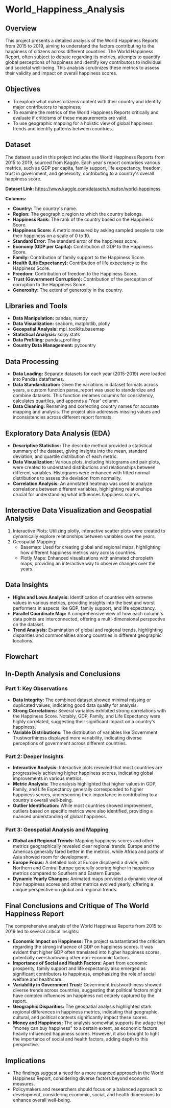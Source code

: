 # World_Happiness_Analysis

## Overview
This project presents a detailed analysis of the World Happiness Reports from 2015 to 2019, aiming to understand the factors contributing to the happiness of citizens across different countries. The World Happiness Report, often subject to debate regarding its metrics, attempts to quantify global perceptions of happiness and identify key contributors to individual and societal well-being. This analysis scrutinizes these metrics to assess their validity and impact on overall happiness scores.

## Objectives
- To explore what makes citizens content with their country and identify major contributors to happiness.
- To examine the metrics of the World Happiness Reports critically and evaluate if criticisms of these measurements are valid.
- To use geographic mapping for a holistic view of global happiness trends and identify patterns between countries.

## Dataset
The dataset used in this project includes the World Happiness Reports from 2015 to 2019, sourced from Kaggle. Each year's report comprises various metrics, such as GDP per capita, family support, life expectancy, freedom, trust in government, and generosity, contributing to a country's overall happiness score.

**Dataset Link:** https://www.kaggle.com/datasets/unsdsn/world-happiness

**Columns:**

- **Country:** The country's name.
- **Region:** The geographic region to which the country belongs.
- **Happiness Rank:** The rank of the country based on the Happiness Score.
- **Happiness Score:** A metric measured by asking sampled people to rate their happiness on a scale of 0 to 10.
- **Standard Error:** The standard error of the happiness score.
- **Economy (GDP per Capita):** Contribution of GDP to the Happiness Score.
- **Family:** Contribution of family support to the Happiness Score.
- **Health (Life Expectancy):** Contribution of life expectancy to the Happiness Score.
- **Freedom:** Contribution of freedom to the Happiness Score.
- **Trust (Government Corruption):** Contribution of the perception of corruption to the Happiness Score.
- **Generosity:** The extent of generosity in the country.

## Libraries and Tools 
- **Data Manipulation:** pandas, numpy
- **Data Visualization:** seaborn, matplotlib, plotly
- **Geospatial Analysis:** mpl_toolkits.basemap
- **Statistical Analysis:** scipy.stats
- **Data Profiling:** pandas_profiling
- **Country Data Management:** pycountry

## Data Processing
- **Data Loading:** Separate datasets for each year (2015-2019) were loaded into Pandas dataframes.
- **Data Standardization:** Given the variations in dataset formats across years, a custom function parse_report was used to standardize and combine datasets. This function renames columns for consistency, calculates quartiles, and appends a 'Year' column.
- **Data Cleaning:** Renaming and correcting country names for accurate mapping and analysis. The project also addresses missing values and inconsistencies across different report formats.

## Exploratory Data Analysis (EDA)
- **Descriptive Statistics:** The describe method provided a statistical summary of the dataset, giving insights into the mean, standard deviation, and quartile distribution of each metric.
- **Data Visualization:** Various plots, including histograms and pair plots, were created to understand distributions and relationships between different variables. Histograms were enhanced with fitted normal distributions to assess the deviation from normality.
- **Correlation Analysis:** An annotated heatmap was used to analyze correlations between different variables, highlighting relationships crucial for understanding what influences happiness scores.

## Interactive Data Visualization and Geospatial Analysis
1. Interactive Plots: Utilizing plotly, interactive scatter plots were created to dynamically explore relationships between variables over the years.
2. Geospatial Mapping:
   - Basemap: Used for creating global and regional maps, highlighting how different happiness metrics vary across countries.
   - Plotly Maps: Enhanced visualizations with animated choropleth maps, providing an interactive way to observe changes over the years.

## Data Insights
- **Highs and Lows Analysis:** Identification of countries with extreme values in various metrics, providing insights into the best and worst performers in aspects like GDP, family support, and life expectancy.
- **Parallel Coordinate Map:** A comprehensive view of how each column's data points are interconnected, offering a multi-dimensional perspective on the dataset.
- **Trend Analysis:** Examination of global and regional trends, highlighting disparities and commonalities among countries in different geographic locations.

## Flowchart


## In-Depth Analysis and Conclusions

### Part 1: Key Observations
- **Data Integrity:** The combined dataset showed minimal missing or duplicated values, indicating good data quality for analysis.
- **Strong Correlations:** Several variables exhibited strong correlations with the Happiness Score. Notably, GDP, Family, and Life Expectancy were highly correlated, suggesting their significant impact on a country's happiness.
- **Variable Distributions:** The distribution of variables like Government Trustworthiness displayed more variability, indicating diverse perceptions of government across different countries.

### Part 2: Deeper Insights
- **Interactive Analysis:** Interactive plots revealed that most countries are progressively achieving higher happiness scores, indicating global improvements in various metrics.
- **Metric Analysis:** The analysis highlighted that higher values in GDP, Family, and Life Expectancy generally corresponded to higher happiness scores, underscoring their importance in contributing to a country's overall well-being.
- **Outlier Identification:** While most countries showed improvement, outliers based on specific metrics were also identified, providing a nuanced understanding of global happiness.

### Part 3: Geospatial Analysis and Mapping
- **Global and Regional Trends:** Mapping happiness scores and other metrics geographically revealed clear regional trends. Europe and the Americas generally fared better in the metrics, while Africa and parts of Asia showed room for development.
- **Europe Focus:** A detailed look at Europe displayed a divide, with Northern and Central Europe generally scoring higher in happiness metrics compared to Southern and Eastern Europe.
- **Dynamic Yearly Changes:** Animated maps provided a dynamic view of how happiness scores and other metrics evolved yearly, offering a unique perspective on global and regional trends.

## Final Conclusions and Critique of The World Happiness Report
The comprehensive analysis of the World Happiness Reports from 2015 to 2019 led to several critical insights:

- **Economic Impact on Happiness:** The project substantiated the criticism regarding the strong influence of GDP on happiness scores. It was evident that higher GDP often translated into higher happiness scores, potentially overshadowing other non-economic factors.
- **Importance of Social and Health Factors:** Apart from economic prosperity, family support and life expectancy also emerged as significant contributors to happiness, emphasizing the role of social welfare and healthcare.
- **Variability in Government Trust:** Government trustworthiness showed diverse trends across countries, suggesting that political factors might have complex influences on happiness not entirely captured by the report.
- **Geographic Disparities:** The geospatial analysis highlighted stark regional differences in happiness metrics, indicating that geographic, cultural, and political contexts significantly impact these scores.
- **Money and Happiness:** The analysis somewhat supports the adage that "money can buy happiness" to a certain extent, as economic factors heavily influenced happiness scores. However, it also brought to light the importance of social and health factors, adding depth to this perspective.

## Implications
- The findings suggest a need for a more nuanced approach in the World Happiness Report, considering diverse factors beyond economic measures.
- Policymakers and researchers should focus on a balanced approach to development, considering economic, social, and health dimensions to enhance overall well-being.
